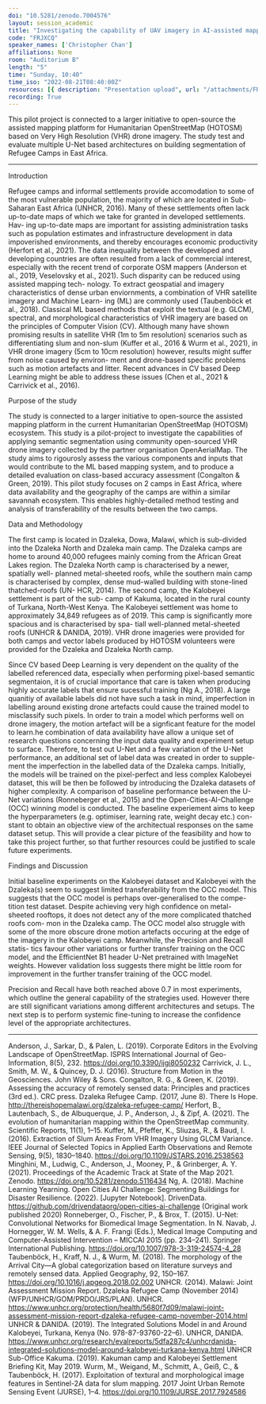 ```yaml
---
doi: "10.5281/zenodo.7004576"
layout: session_academic
title: "Investigating the capability of UAV imagery in AI-assisted mapping of Refugee Camps in East Africa"
code: "FRJXCQ"
speaker_names: ['Christopher Chan']
affiliations: None
room: "Auditorium B"
length: "5"
time: "Sunday, 10:40"
time_iso: "2022-08-21T08:40:00Z"
resources: [{ description: "Presentation upload", url: "/attachments/FRJXCQ_Chris_Lighting_talk_nNcbDx7.pptx" }]
recording: True
---
```


This pilot project is connected to a larger initiative to open-source the assisted mapping platform for Humanitarian OpenStreetMap (HOTOSM) based on Very High Resolution (VHR) drone imagery. The study test and evaluate multiple U-Net based architectures on building segmentation of Refugee Camps in East Africa.

<hr>

Introduction

Refugee camps and informal settlements provide accomodation to some of
the most vulnerable population, the majority of which are located in Sub-
Saharan East Africa (UNHCR, 2016). Many of these settlements often lack
up-to-date maps of which we take for granted in developed settlements. Hav-
ing up-to-date maps are important for assisting administration tasks such as
population estimates and infrastructure development in data impoverished
environments, and thereby encourages economic productivity (Herfort et al.,
2021). The data inequality between the developed and developing countries
are often resulted from a lack of commercial interest, especially with the
recent trend of corporate OSM mappers (Anderson et al., 2019, Veselovsky
et al., 2021). Such disparity can be reduced using assisted mapping tech-
nology. To extract geospatial and imagery characteristics of dense urban
enviornments, a combination of VHR satellite imagery and Machine Learn-
ing (ML) are commonly used (Taubenböck et al., 2018). Classical ML based
methods that exploit the textual (e.g. GLCM), spectral, and morphological
characteristics of VHR imagery are based on the principles of Computer
Vision (CV). Although many have shown promising results in satellite VHR
(1m to 5m resolution) scenarios such as differentiating slum and non-slum
(Kuffer et al., 2016 &amp; Wurm et al., 2021), in VHR drone imagery (5cm to
10cm resolution) however, results might suffer from noise caused by environ-
ment and drone-based specific problems such as motion artefacts and litter.
Recent advances in CV based Deep Learning might be able to address these
issues (Chen et al., 2021 &amp; Carrivick et al., 2016).

Purpose of the study

The study is connected to a larger initiative to open-source the assisted
mapping platform in the current Humanitarian OpenStreetMap (HOTOSM)
ecosystem. This study is a pilot-project to investigate the capabilities of
applying semantic segmentation using community open-sourced VHR drone
imagery collected by the partner organisation OpenAerialMap. The study
aims to rigourosly assess the various components and inputs that would
contribute to the ML based mapping system, and to produce a detailed
evaluation on class-based accuracy assessment (Congalton &amp; Green, 2019).
This pilot study focuses on 2 camps in East Africa, where data availability
and the geography of the camps are within a similar savannah ecosystem.
This enables highly-detailed method testing and analysis of transferability
of the results between the two camps.

Data and Methodology

The first camp is located in Dzaleka, Dowa, Malawi, which is sub-divided
into the Dzaleka North and Dzaleka main camp. The Dzaleka camps are
home to around 40,000 refugees mainly coming from the African Great Lakes
region. The Dzaleka North camp is characterised by a newer, spatially well-
planned metal-sheeted roofs, while the southern main camp is characterised
by complex, dense mud-walled building with stone-lined thatched-roofs (UN-
HCR, 2014). The second camp, the Kalobeyei settlement is part of the sub-
camp of Kakuma, located in the rural county of Turkana, North-West Kenya.
The Kalobeyei settlement was home to approximately 34,849 refugees as of
2019. This camp is significantly more spacious and is characterised by spa-
tiall well-planned metal-sheeted roofs (UNHCR &amp; DANIDA, 2019). VHR
drone imageries were provided for both camps and vector labels produced
by HOTOSM volunteers were provided for the Dzaleka and Dzaleka North
camp.

Since CV based Deep Learning is very dependent on the quality of the
labelled referenced data, especially when performing pixel-based semantic
segmentaion, it is of crucial importance that care is taken when producing
highly accurate labels that ensure sucessful training (Ng A., 2018). A large
quanitiy of available labels did not have such a task in mind, imperfection
in labelling around existing drone artefacts could cause the trained model
to misclassify such pixels. In order to train a model which performs well
on drone imagery, the motion artefact will be a signficant feature for the
model to learn.he combination of data availability have allow a unique set of
research questions concerning the input data quality and experiment setup
to surface. Therefore, to test out U-Net and a few variation of the U-Net
performance, an additional set of label data was created in order to supple-
ment the imperfection in the labelled data of the Dzaleka camps. Initially,
the models will be trained on the pixel-perfect and less complex Kalobeyei
dataset, this will be then be followed by introducing the Dzaleka datasets
of higher complexity. A comparison of baseline performance between the U-
Net variations (Ronneberger et al., 2015) and the Open-Cities-AI-Challenge
(OCC) winning model is conducted. The baseline experiement aims to keep
the hyperparameters (e.g. optimiser, learning rate, weight decay etc.) con-
stant to obtain an objective view of the architectual responses on the same
dataset setup. This will provide a clear picture of the feasibility and how to
take this project further, so that further resources could be justified to scale
future experiments.

Findings and Discussion

Initial baseline experiments on the Kalobeyei dataset and Kalobeyei with
the Dzaleka(s) seem to suggest limited transferability from the OCC model.
This suggests that the OCC model is perhaps over-generalised to the compe-
tition test dataset. Despite achieving very high confidence on metal-sheeted
rooftops, it does not detect any of the more complicated thatched roofs com-
mon in the Dzaleka camp. The OCC model also struggle with
some of the more obscure drone motion artefacts occuring at the edge of the
imagery in the Kalobeyei camp. Meanwhile, the Precision and Recall statis-
tics favour other variations or further transfer training on the OCC model,
and the EfficientNet B1 header U-Net pretrained with ImageNet weights.
However validation loss suggests there might be little room for improvement
in the further transfer training of the OCC model.

Precision and Recall have both reached above 0.7 in most experiments,
which outline the general capability of the strategies used. However there
are still significant variations among different architectures and setups. The
next step is to perform systemic fine-tuning to increase the confidence level
of the appropriate architectures.

<hr>

Anderson, J., Sarkar, D., &amp; Palen, L. (2019). Corporate Editors in the Evolving Landscape of OpenStreetMap. ISPRS International Journal of Geo-Information, 8(5), 232. https://doi.org/10.3390/ijgi8050232
Carrivick, J. L., Smith, M. W., &amp; Quincey, D. J. (2016). Structure from Motion in the Geosciences. John Wiley &amp; Sons.
Congalton, R. G., &amp; Green, K. (2019). Assessing the accuracy of remotely sensed data: Principles and practices (3rd ed.). CRC press.
Dzaleka Refugee Camp. (2017, June 8). There Is Hope. http://thereishopemalawi.org/dzaleka-refugee-camp/
Herfort, B., Lautenbach, S., de Albuquerque, J. P., Anderson, J., &amp; Zipf, A. (2021). The evolution of humanitarian mapping within the OpenStreetMap community. Scientific Reports, 11(1), 1–15.
Kuffer, M., Pfeffer, K., Sliuzas, R., &amp; Baud, I. (2016). Extraction of Slum Areas From VHR Imagery Using GLCM Variance. IEEE Journal of Selected Topics in Applied Earth Observations and Remote Sensing, 9(5), 1830–1840. https://doi.org/10.1109/JSTARS.2016.2538563
Minghini, M., Ludwig, C., Anderson, J., Mooney, P., &amp; Grinberger, A. Y. (2021). Proceedings of the Academic Track at State of the Map 2021. Zenodo. https://doi.org/10.5281/zenodo.5116434
Ng, A. (2018). Machine Learning Yearning.
Open Cities AI Challenge: Segmenting Buildings for Disaster Resilience. (2022). [Jupyter Notebook]. DrivenData. https://github.com/drivendataorg/open-cities-ai-challenge (Original work published 2020)
Ronneberger, O., Fischer, P., &amp; Brox, T. (2015). U-Net: Convolutional Networks for Biomedical Image Segmentation. In N. Navab, J. Hornegger, W. M. Wells, &amp; A. F. Frangi (Eds.), Medical Image Computing and Computer-Assisted Intervention – MICCAI 2015 (pp. 234–241). Springer International Publishing. https://doi.org/10.1007/978-3-319-24574-4_28
Taubenböck, H., Kraff, N. J., &amp; Wurm, M. (2018). The morphology of the Arrival City—A global categorization based on literature surveys and remotely sensed data. Applied Geography, 92, 150–167. https://doi.org/10.1016/j.apgeog.2018.02.002
UNHCR. (2014). Malawi: Joint Assessment Mission Report. Dzaleka Refugee Camp (November 2014) (WFP/UNHCR/GOM/PRDO/JRS/PLAN). UNHCR. https://www.unhcr.org/protection/health/5680f7d09/malawi-joint-assessment-mission-report-dzaleka-refugee-camp-november-2014.html
UNHCR &amp; DANIDA. (2019). The Integrated Solutions Model in and Around Kalobeyei, Turkana, Kenya (No. 978-87-93760-22–6). UNHCR, DANIDA. https://www.unhcr.org/research/evalreports/5dfa287c4/unhcrdanida-integrated-solutions-model-around-kalobeyei-turkana-kenya.html
UNHCR Sub-Office Kakuma. (2019). Kakuman camp and Kalobeyei Settlement Briefing Kit, May 2019.
Wurm, M., Weigand, M., Schmitt, A., Geiß, C., &amp; Taubenböck, H. (2017). Exploitation of textural and morphological image features in Sentinel-2A data for slum mapping. 2017 Joint Urban Remote Sensing Event (JURSE), 1–4. https://doi.org/10.1109/JURSE.2017.7924586

